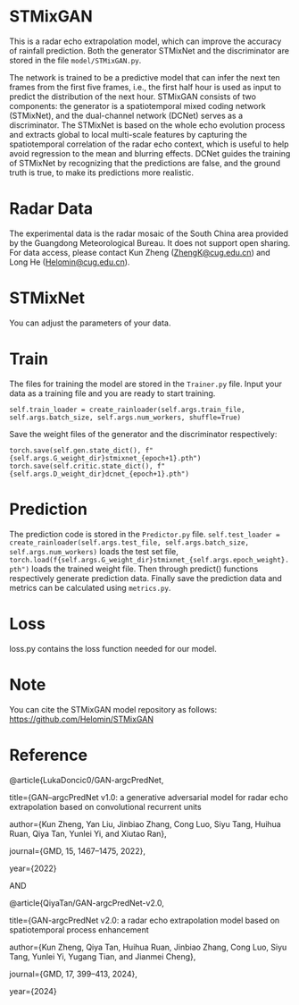 # STMixGAN
This is a radar echo extrapolation model, which can improve the accuracy of rainfall prediction.
Both the generator STMixNet and the discriminator are stored in the file ```model/STMixGAN.py```.

The network is trained to be a predictive model that can infer the next ten frames from the first five frames, i.e., the first half hour is used as input to predict the distribution of the next hour.
STMixGAN consists of two components: the generator is a spatiotemporal mixed coding network (STMixNet), and the dual-channel network (DCNet) serves as a discriminator. The STMixNet is based on the whole echo evolution process and extracts global to local multi-scale features by capturing the spatiotemporal correlation of the radar echo context, which is useful to help avoid regression to the mean and blurring effects. DCNet guides the training of STMixNet by recognizing that the predictions are false, and the ground truth is true, to make its predictions more realistic.

# Radar Data
The experimental data is the radar mosaic of the South China area provided by the Guangdong Meteorological Bureau. It does not support open sharing. For data access, please contact Kun Zheng (ZhengK@cug.edu.cn) and Long He (Helomin@cug.edu.cn).

# STMixNet
You can adjust the parameters of your data.

# Train
The files for training the model are stored in the ```Trainer.py``` file. Input your data as a training file and you are ready to start training.
```
self.train_loader = create_rainloader(self.args.train_file, self.args.batch_size, self.args.num_workers, shuffle=True)
```
Save the weight files of the generator and the discriminator respectively:
```
torch.save(self.gen.state_dict(), f"{self.args.G_weight_dir}stmixnet_{epoch+1}.pth")
torch.save(self.critic.state_dict(), f"{self.args.D_weight_dir}dcnet_{epoch+1}.pth")
```

# Prediction
The prediction code is stored in the ```Predictor.py``` file. ```self.test_loader = create_rainloader(self.args.test_file, self.args.batch_size, self.args.num_workers)``` loads the test set file, ```torch.load(f{self.args.G_weight_dir}stmixnet_{self.args.epoch_weight}.pth")``` loads the trained weight file. Then through predict() functions respectively generate prediction data. Finally save the prediction data and metrics can be calculated using ```metrics.py```.

# Loss
loss.py contains the loss function needed for our model.

# Note
You can cite the STMixGAN model repository as follows: https://github.com/Helomin/STMixGAN

# Reference
@article{LukaDoncic0/GAN-argcPredNet,

title={GAN–argcPredNet v1.0: a generative adversarial model for radar echo extrapolation based on convolutional recurrent units

author={Kun Zheng, Yan Liu, Jinbiao Zhang, Cong Luo, Siyu Tang, Huihua Ruan, Qiya Tan, Yunlei Yi, and Xiutao Ran},

journal={GMD, 15, 1467–1475, 2022},

year={2022}

AND

@article{QiyaTan/GAN-argcPredNet-v2.0,

title={GAN-argcPredNet v2.0: a radar echo extrapolation model based on spatiotemporal process enhancement

author={Kun Zheng, Qiya Tan, Huihua Ruan, Jinbiao Zhang, Cong Luo, Siyu Tang, Yunlei Yi, Yugang Tian, and Jianmei Cheng},

journal={GMD, 17, 399–413, 2024},

year={2024}
